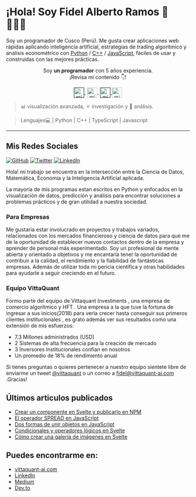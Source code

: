 # ¡Hola! Soy Fidel Alberto Ramos 👋 👨🏻‍💻

Soy un programador de Cusco (Perú). Me gusta crear aplicaciones web rápidas aplicando inteligencia artificial, estrategias de trading algorítmico y analisis econométrico  con [Python](https://www.python.org/) / [C++](https://visualstudio.microsoft.com/es/vs/features/cplusplus/) / [JavaScript](https://www.javascript.com/), fáciles de usar y construidas con las mejores prácticas.

</p>

<p align="center">Soy <strong>un programador</strong> con 5 años experiencia. <br />¡Revisa mi contenido 👇!</p>
<p align="center">
   <a href="" target="blank" style='margin-right:4px'>
    <img align="center" src="https://cdn.jsdelivr.net/npm/simple-icons@3.0.1/icons/twitch.svg" alt="midudev" height="28px" width="28px" />
  </a>
   <a href="https://youtube.com/vittaquant" target="blank" style='margin-right:4px'>
    <img align="center" src="https://cdn.jsdelivr.net/npm/simple-icons@3.0.1/icons/youtube.svg" alt="midudev" height="28px" width="28px" />
  </a>
  <a href="" target="blank">
    <img align="center" src="https://cdn.jsdelivr.net/npm/simple-icons@3.0.1/icons/instagram.svg" alt="midu.dev" height="28px" width="28px" />
  </a>
  <a href="https://twitter.com/vittaquant" target="blank">
    <img align="center" src="https://cdn.jsdelivr.net/npm/simple-icons@3.0.1/icons/twitter.svg" alt="midudev" height="28px" width="28px" />
  </a>
</p>

> 📊 visualización avanzada, ⚛️ investigación y 🔀 análisis.

> Lenguajes💻 | Python | C++ | TypeScript | Javascript
---

<h2>Mis Redes Sociales</h2>
<p align="left">
	<a href="https://github.com/FidelAlberto"><img src="https://img.shields.io/github/followers/crisgarner.svg?label=GitHub&style=social" alt="GitHub"></a>
	<a href="https://twitter.com/vittaquant"><img src="https://img.shields.io/twitter/follow/crisgarner?label=Twitter&style=social" alt="Twitter"></a>
	<a href="https://www.linkedin.com/in/fidel-alberto-ramos-950079186/"><img src="https://img.shields.io/badge/LinkedIn--_.svg?style=social&logo=linkedin" alt="LinkedIn"></a>
</p>

Hola! mi trabajo se encuentra en la intersección entre la Ciencia de Datos, Matemática, Economía y la Inteligencia Artificial aplicada.

La mayoría de mis programas estan escritos en Python y  enfocados en  la visualización de datos, predicción  y análisis para encontrar soluciones a problemas prácticos y de gran utilidad a nuestra sociedad.


### Para Empresas

Me gustaría estar involucrado en proyectos y trabajos variados, relacionados con los mercados financieroso y ciencia de datos para que me de la oportunidad de establecer nuevos contactos dentro de la empresa y aprender de personal más experimentado. Soy
un profesional de mente abierta y orientado a objetivos y me encantaría tener la oportunidad de contribuir a la calidad, el rendimiento y la fiabilidad de fantásticas empresas. Además de utilizar toda mi pericia científica y otras habilidades para ayudarle a seguir creciendo en el futuro.

### Equipo VittaQuant

Formo parte del equipo de Vittaquant Investments , una empresa de comercio algorítmico y HFT .
Una empresa a la que tuve la  fortuna de ingresar  a sus inicios(2018) para  verla crecer hasta  conseguir sus primeros clientes institucionales , es  grato además ver sus resultados como una extensión de mis esfuerzos:

- 7.3 Millones administrados (USD)
- 2 Sistemas de alta frecuencia para la creación de mercado
- 3 Inversores Institucionales  confian en nosotros
- Un promedio de 18% de rendimiento anual

Si tienes preguntas o quieres pertenecer a nuestro equipo sientete libre de enviarme un tweet [@vittaquant](https://twitter.com/vittaquant) o un correo a [fidel@vittaquant-ai.com](mailto:fidel@vittaquant-ai.com) .Gracias!

## Últimos articulos publicados

- [Crear un componente en Svelte y publicarlo en NPM](https://alextomas.com/blog/crear-componente-svelte-publicar-npm-package)
- [El operador SPREAD en JavaScript](https://alextomas.com/blog/operador-spread-javascript)
- [Dos formas de unir objetos en JavaScript](https://alextomas.com/blog/dos-formas-unir-objetos-javascript)
- [Condicionales y operadores lógicos en Svelte](https://alextomas.com/blog/condicionales-operadores-logicos-svelte)
- [Cómo crear una galería de imágenes en Svelte](https://alextomas.com/blog/crear-galeria-imagenes-con-svelte)

## Puedes encontrarme en:

- [vittaquant-ai.com](https://alextomas.com)
- [LinkedIn](https://www.linkedin.com/in/alex-tomas/)
- [Medium](https://alextomash.medium.com/)
- [Dev.to](https://dev.to/alextomas80/)

